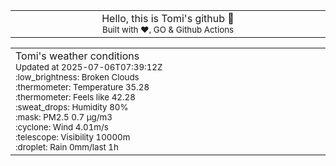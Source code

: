 
<div align="center">
<table>
<tbody>
<td align="center">
<img width="2000" height="0"><br>
Hello, this is Tomi's github 👋<br>
<sup>Built with ❤️, GO & Github Actions</sup><br>
<img width="2000" height="0">
</td>
</tbody>
</table>
</div>
<table>
<tbody>
<td align="left">
<img width="2000" height="0"><br>
Tomi's weather conditions<br>
<sup>Updated at 2025-07-06T07:39:12Z</sup><br>
<sup>:low_brightness: Broken Clouds</sup><br>
<sup>:thermometer: Temperature 35.28 </sup><br>
<sup>:thermometer: Feels like 42.28</sup><br>
<sup>:sweat_drops: Humidity 80%</sup><br>
<sup>:mask: PM2.5 0.7 μg/m3</sup><br>
<sup>:cyclone: Wind 4.01m/s </sup><br>
<sup>:telescope: Visibility 10000m </sup><br>
<sup>:droplet: Rain 0mm/last 1h </sup><br>
<img width="2000" height="0">
</td>
<td align="left">
<img width="2000" height="0"><br>
<br>
<img width="2000" height="0">
</td>
</tbody>
</table>
</div>
    